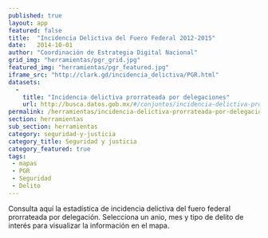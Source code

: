 ```yaml
---
published: true
layout: app
featured: false
title:  "Incidencia Delictiva del Fuero Federal 2012-2015"
date:   2014-10-01
author: "Coordinación de Estrategia Digital Nacional"
grid_img: "herramientas/pgr_grid.jpg"
featured_img: "herramientas/pgr_featured.jpg"
iframe_src: "http://clark.gd/incidencia_delictiva/PGR.html"
datasets:
  -
    title: "Incidencia delictiva prorrateada por delegaciones"
    url: http://busca.datos.gob.mx/#/conjuntos/incidencia-delictiva-prorrateada-por-delegaciones
permalink: /herramientas/incidencia-delictiva-prorrateada-por-delegaciones.html
section: herramientas
sub_section: herramientas
category: seguridad-y-justicia
category_title: Seguridad y justicia
category_featured: true
tags:
 - mapas
 - PGR
 - Seguridad
 - Delito
---
```


Consulta aquí la estadística de incidencia delictiva del fuero federal prorrateada por delegación.
Selecciona un anio, mes y tipo de delito de interés para visualizar la información en el mapa.
